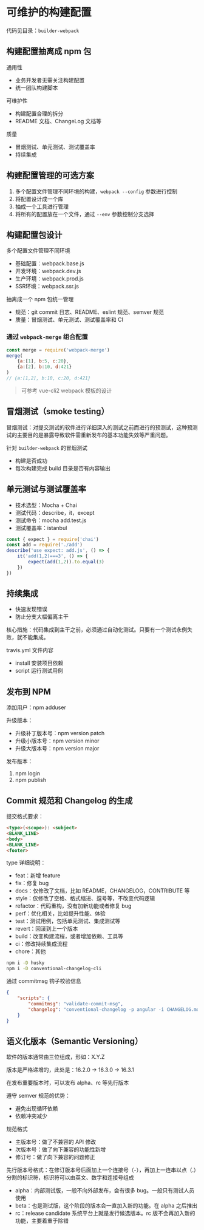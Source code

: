 # 可维护的构建配置

代码见目录：`builder-webpack`

## 构建配置抽离成 npm 包

通用性
- 业务开发者无需关注构建配置
- 统一团队构建脚本

可维护性
- 构建配置合理的拆分
- README 文档、ChangeLog 文档等

质量
- 冒烟测试、单元测试、测试覆盖率
- 持续集成

## 构建配置管理的可选方案

1. 多个配置文件管理不同环境的构建，`webpack --config` 参数进行控制
2. 将配置设计成一个库
3. 抽成一个工具进行管理
4. 将所有的配置放在一个文件，通过 `--env` 参数控制分支选择

## 构建配置包设计

多个配置文件管理不同环境
- 基础配置：webpack.base.js
- 开发环境：webpack.dev.js
- 生产环境：webpack.prod.js
- SSR环境：webpack.ssr.js

抽离成一个 npm 包统一管理
- 规范：git commit 日志、README、eslint 规范、semver 规范
- 质量：冒烟测试、单元测试、测试覆盖率和 CI

### 通过 `webpack-merge` 组合配置

```js
const merge = require('webpack-merge')
merge(
    {a:[1], b:5, c:20},
    {a:[2], b:10, d:421}
)
// {a:[1,2], b:10, c:20, d:421}
```

> 可参考 vue-cli2 webpack 模板的设计

## 冒烟测试（smoke testing）

冒烟测试：对提交测试的软件进行详细深入的测试之前而进行的预测试，这种预测试的主要目的是暴露导致软件需重新发布的基本功能失效等严重问题。

针对 `builder-webpack` 的冒烟测试
- 构建是否成功
- 每次构建完成 build 目录是否有内容输出

## 单元测试与测试覆盖率

- 技术选型：Mocha + Chai
- 测试代码：describe，it，except
- 测试命令：mocha add.test.js
- 测试覆盖率：istanbul

```js
const { expect } = require('chai')
const add = require('./add')
describe('use expect: add.js', () => {
    it('add(1,2)===3', () => {
        expect(add(1,2)).to.equal(3)
    })
})
```

## 持续集成

- 快速发现错误
- 防止分支大幅偏离主干

核心措施：代码集成到主干之前，必须通过自动化测试。只要有一个测试永例失败，就不能集成。

travis.yml 文件内容
- install 安装项目依赖
- script 运行测试用例

## 发布到 NPM

添加用户：npm adduser

升级版本：
- 升级补丁版本号：npm version patch
- 升级小版本号：npm version minor
- 升级大版本号：npm version major

发布版本：
1. npm login
2. npm publish

## Commit 规范和 Changelog 的生成

提交格式要求：
```html
<type>(<scope>): <subject>
<BLANK_LINE>
<body>
<BLANK_LINE>
<footer>
```

type 详细说明：

- feat：新增 feature
- fix：修复 bug
- docs：仅修改了文档，比如 README，CHANGELOG，CONTRIBUTE 等
- style：仅修改了空格、格式缩进、逗号等，不改变代码逻辑
- refactor：代码重构，没有加新功能或者修复 bug
- perf：优化相关，比如提升性能、体验
- test：测试用例，包括单元测试、集成测试等
- revert：回滚到上一个版本
- build：改变构建流程，或者增加依赖、工具等
- ci：修改持续集成流程
- chore：其他

```sh
npm i -D husky
npm i -D conventional-changelog-cli
```

通过 commitmsg 钩子校验信息
```json
{
    "scripts": {
        "commitmsg": "validate-commit-msg",
        "changelog": "conventional-changelog -p angular -i CHANGELOG.md -s -r 0"
    }
}
```

## 语义化版本（Semantic Versioning）

软件的版本通常由三位组成，形如：X.Y.Z

版本是严格递增的，此处是：16.2.0 -> 16.3.0 -> 16.3.1

在发布重要版本时，可以发布 alpha、rc 等先行版本

遵守 semver 规范的优势：
- 避免出现循环依赖
- 依赖冲突减少

规范格式
- 主版本号：做了不兼容的 API 修改
- 次版本号：做了向下兼容的功能性新增
- 修订号：做了向下兼容的问题修正

先行版本号格式：在修订版本号后面加上一个连接号（-），再加上一连串以点（.）分割的标识符，标识符可以由英文、数字和连接号组成
- alpha：内部测试版，一般不向外部发布，会有很多 bug。一般只有测试人员使用
- beta：也是测试版，这个阶段的版本会一直加入新的功能。在 alpha 之后推出
- rc：release candidate 系统平台上就是发行候选版本。rc 版不会再加入新的功能，主要着重于除错
